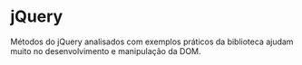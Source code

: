 # jQuery
Métodos do jQuery analisados com exemplos práticos da biblioteca ajudam muito no desenvolvimento e manipulação da DOM.
